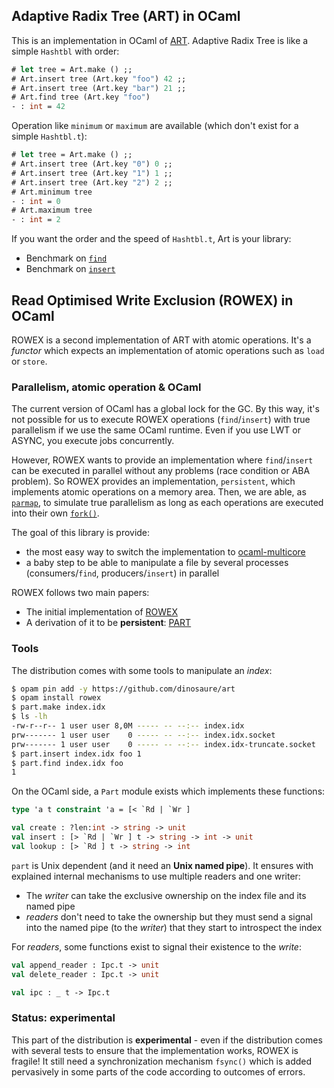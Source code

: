 ## Adaptive Radix Tree (ART) in OCaml

This is an implementation in OCaml of [ART][ART]. Adaptive Radix Tree is like a
simple `Hashtbl` with order:

```ocaml
# let tree = Art.make () ;;
# Art.insert tree (Art.key "foo") 42 ;;
# Art.insert tree (Art.key "bar") 21 ;;
# Art.find tree (Art.key "foo")
- : int = 42
```

Operation like `minimum` or `maximum` are available (which don't exist for a
simple `Hashtbl.t`):

```ocaml
# let tree = Art.make () ;;
# Art.insert tree (Art.key "0") 0 ;;
# Art.insert tree (Art.key "1") 1 ;;
# Art.insert tree (Art.key "2") 2 ;;
# Art.minimum tree
- : int = 0
# Art.maximum tree
- : int = 2
```

If you want the order and the speed of `Hashtbl.t`, Art is your library:
- Benchmark on [`find`][find-bechamel]
- Benchmark on [`insert`][insert-bechamel]

## Read Optimised Write Exclusion (ROWEX) in OCaml

ROWEX is a second implementation of ART with atomic operations. It's a _functor_
which expects an implementation of atomic operations such as `load` or `store`.

### Parallelism, atomic operation & OCaml

The current version of OCaml has a global lock for the GC. By this way, it's not
possible for us to execute ROWEX operations (`find`/`insert`) with true
parallelism if we use the same OCaml runtime. Even if you use LWT or ASYNC, you
execute jobs concurrently.

However, ROWEX wants to provide an implementation where `find`/`insert` can be
executed in parallel without any problems (race condition or ABA problem). So
ROWEX provides an implementation, `persistent`, which implements atomic
operations on a memory area. Then, we are able, as [`parmap`][parmap], to
simulate true parallelism as long as each operations are executed into their own
[`fork()`][fork].

The goal of this library is provide:
- the most easy way to switch the implementation to
  [ocaml-multicore][ocaml-multicore]
- a baby step to be able to manipulate a file by several processes
  (consumers/`find`, producers/`insert`) in parallel

ROWEX follows two main papers:
- The initial implementation of [ROWEX][ROWEX]
- A derivation of it to be **persistent**: [PART][PART]

### Tools

The distribution comes with some tools to manipulate an _index_:
```sh
$ opam pin add -y https://github.com/dinosaure/art
$ opam install rowex
$ part.make index.idx
$ ls -lh
-rw-r--r-- 1 user user 8,0M ----- -- --:-- index.idx
prw------- 1 user user    0 ----- -- --:-- index.idx.socket
prw------- 1 user user    0 ----- -- --:-- index.idx-truncate.socket
$ part.insert index.idx foo 1
$ part.find index.idx foo
1
```

On the OCaml side, a `Part` module exists which implements these functions:
```ocaml
type 'a t constraint 'a = [< `Rd | `Wr ]

val create : ?len:int -> string -> unit
val insert : [> `Rd | `Wr ] t -> string -> int -> unit
val lookup : [> `Rd ] t -> string -> int
```

`part` is Unix dependent (and it need an **Unix named pipe**). It ensures with
explained internal mechanisms to use multiple readers and one writer:
- The _writer_ can take the exclusive ownership on the index file and its named
  pipe
- _readers_ don't need to take the ownership but they must send a signal into
  the named pipe (to the _writer_) that they start to introspect the index

For _readers_, some functions exist to signal their existence to the _write_:
```ocaml
val append_reader : Ipc.t -> unit
val delete_reader : Ipc.t -> unit

val ipc : _ t -> Ipc.t
```
 
### Status: experimental

This part of the distribution is **experimental** - even if the distribution
comes with several tests to ensure that the implementation works, ROWEX is
fragile! It still need a synchronization mechanism `fsync()` which is added
pervasively in some parts of the code according to outcomes of errors.

[ART]: https://db.in.tum.de/~leis/papers/ART.pdf
[ROWEX]: https://db.in.tum.de/~leis/papers/artsync.pdf
[PART]: https://arxiv.org/pdf/1909.13670.pdf
[find-bechamel]: https://dinosaure.github.io/art/bench/find.html
[insert-bechamel]: https://dinosaure.github.io/art/bench/insert.html
[parmap]: https://github.com/rdicosmo/parmap
[fork]: https://man7.org/linux/man-pages/man2/fork.2.html
[ocaml-multicore]: https://github.com/ocaml-multicore/ocaml-multicore

